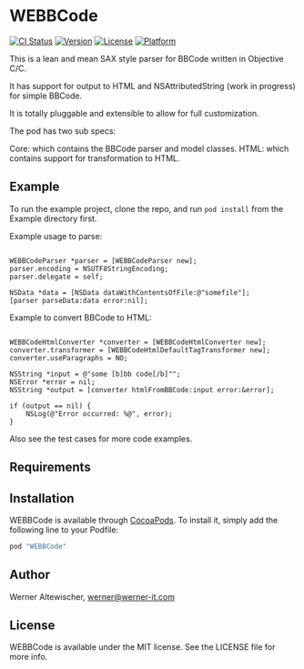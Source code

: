 # WEBBCode

[![CI Status](http://img.shields.io/travis/werner77/WEBBCode.svg?style=flat)](https://travis-ci.org/werner77/WEBBCode)
[![Version](https://img.shields.io/cocoapods/v/WEBBCode.svg?style=flat)](http://cocoapods.org/pods/WEBBCode)
[![License](https://img.shields.io/cocoapods/l/WEBBCode.svg?style=flat)](http://cocoapods.org/pods/WEBBCode)
[![Platform](https://img.shields.io/cocoapods/p/WEBBCode.svg?style=flat)](http://cocoapods.org/pods/WEBBCode)

This is a lean and mean SAX style parser for BBCode written in Objective C/C.

It has support for output to HTML and NSAttributedString (work in progress) for simple BBCode.

It is totally pluggable and extensible to allow for full customization.

The pod has two sub specs:

Core: which contains the BBCode parser and model classes.
HTML: which contains support for transformation to HTML.

## Example

To run the example project, clone the repo, and run `pod install` from the Example directory first.

Example usage to parse:

```objc

WEBBCodeParser *parser = [WEBBCodeParser new];
parser.encoding = NSUTF8StringEncoding;
parser.delegate = self;

NSData *data = [NSData dataWithContentsOfFile:@"somefile"];
[parser parseData:data error:nil];

```

Example to convert BBCode to HTML:

```objc

WEBBCodeHtmlConverter *converter = [WEBBCodeHtmlConverter new];
converter.transformer = [WEBBCodeHtmlDefaultTagTransformer new];
converter.useParagraphs = NO;

NSString *input = @"some [b]bb code[/b]"";
NSError *error = nil;
NSString *output = [converter htmlFromBBCode:input error:&error];

if (output == nil) {
    NSLog(@"Error occurred: %@", error);
}

```

Also see the test cases for more code examples.

## Requirements

## Installation

WEBBCode is available through [CocoaPods](http://cocoapods.org). To install
it, simply add the following line to your Podfile:

```ruby
pod "WEBBCode"
```

## Author

Werner Altewischer, werner@werner-it.com

## License

WEBBCode is available under the MIT license. See the LICENSE file for more info.
